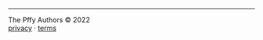 <hr>
The Pffy Authors &copy; 2022
<br/>
<a target="_blank" href="https://a.pffy.dev/about/privacy/">privacy</a> &middot; <a  target="_blank" href="https://a.pffy.dev/about/terms/">terms</a>
